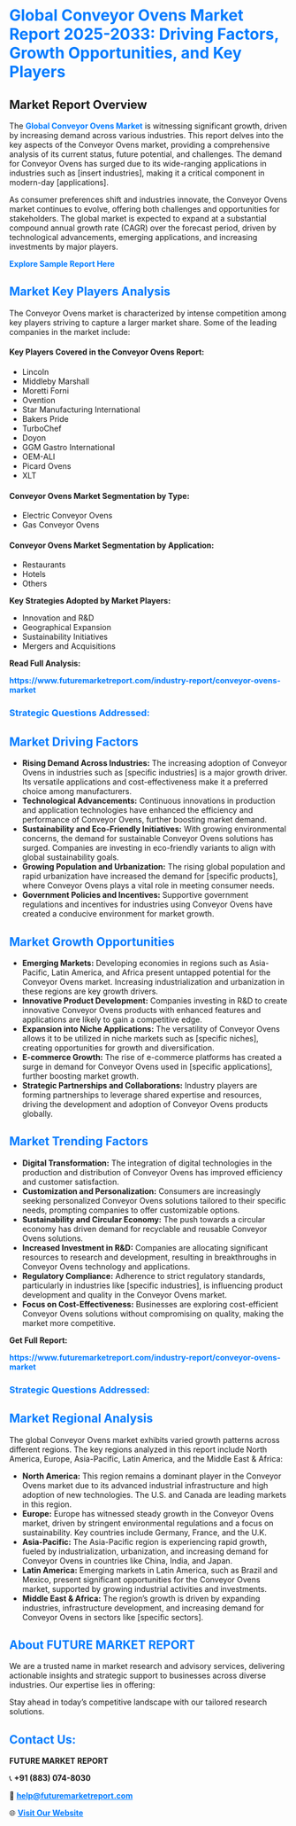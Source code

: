 <h1 style="color: #007BFF;">Global Conveyor Ovens Market Report 2025-2033: Driving Factors, Growth Opportunities, and Key Players</h1>

<section id="overview">
<h2>Market Report Overview</h2>
<p>The <a href="https://www.futuremarketreport.com/industry-report/conveyor-ovens-market" style="color: #007BFF; text-decoration: none;"><strong>Global Conveyor Ovens Market</strong></a> is witnessing significant growth, driven by increasing demand across various industries. This report delves into the key aspects of the Conveyor Ovens market, providing a comprehensive analysis of its current status, future potential, and challenges. The demand for Conveyor Ovens has surged due to its wide-ranging applications in industries such as [insert industries], making it a critical component in modern-day [applications].</p>
<p>As consumer preferences shift and industries innovate, the Conveyor Ovens market continues to evolve, offering both challenges and opportunities for stakeholders. The global market is expected to expand at a substantial compound annual growth rate (CAGR) over the forecast period, driven by technological advancements, emerging applications, and increasing investments by major players.</p>
</section>

<section id="overview">
<p><a href="https://www.futuremarketreport.com/request-sample/reportId=51224" style="color: #007BFF; text-decoration: none;"><strong>Explore Sample Report Here</strong></a></p>
</section>

<section id="key-players">
<h2 style="color: #007BFF;">Market Key Players Analysis</h2>
<p>The Conveyor Ovens market is characterized by intense competition among key players striving to capture a larger market share. Some of the leading companies in the market include:</p>
<h4>Key Players Covered in the Conveyor Ovens Report:</h4>
<ul><li>Lincoln</li><li>Middleby Marshall</li><li>Moretti Forni</li><li>Ovention</li><li>Star Manufacturing International</li><li>Bakers Pride</li><li>TurboChef</li><li>Doyon</li><li>GGM Gastro International</li><li>OEM-ALI</li><li>Picard Ovens</li><li>XLT</li></ul>
<h4>Conveyor Ovens Market Segmentation by Type:</h4>
<ul><li>Electric Conveyor Ovens</li><li>Gas Conveyor Ovens</li></ul>

<h4>Conveyor Ovens Market Segmentation by Application:</h4>
<ul><li>Restaurants</li><li>Hotels</li><li>Others</li></ul>
<p><strong>Key Strategies Adopted by Market Players:</strong></p>
<ul>
<li>Innovation and R&D</li>
<li>Geographical Expansion</li>
<li>Sustainability Initiatives</li>
<li>Mergers and Acquisitions</li>
</ul>
</section>

<section>
<p><strong>Read Full Analysis: </strong></p><a href="https://www.futuremarketreport.com/industry-report/conveyor-ovens-market" style="color: #007BFF; text-decoration: none;"><strong>https://www.futuremarketreport.com/industry-report/conveyor-ovens-market</strong></a>
<h3 style="color: #007BFF;">Strategic Questions Addressed:</h3>
</section>

<section id="driving-factors">
<h2 style="color: #007BFF;">Market Driving Factors</h2>
<ul>
<li><strong>Rising Demand Across Industries:</strong> The increasing adoption of Conveyor Ovens in industries such as [specific industries] is a major growth driver. Its versatile applications and cost-effectiveness make it a preferred choice among manufacturers.</li>
<li><strong>Technological Advancements:</strong> Continuous innovations in production and application technologies have enhanced the efficiency and performance of Conveyor Ovens, further boosting market demand.</li>
<li><strong>Sustainability and Eco-Friendly Initiatives:</strong> With growing environmental concerns, the demand for sustainable Conveyor Ovens solutions has surged. Companies are investing in eco-friendly variants to align with global sustainability goals.</li>
<li><strong>Growing Population and Urbanization:</strong> The rising global population and rapid urbanization have increased the demand for [specific products], where Conveyor Ovens plays a vital role in meeting consumer needs.</li>
<li><strong>Government Policies and Incentives:</strong> Supportive government regulations and incentives for industries using Conveyor Ovens have created a conducive environment for market growth.</li>
</ul>
</section>

<section id="growth-opportunities">
<h2 style="color: #007BFF;">Market Growth Opportunities</h2>
<ul>
<li><strong>Emerging Markets:</strong> Developing economies in regions such as Asia-Pacific, Latin America, and Africa present untapped potential for the Conveyor Ovens market. Increasing industrialization and urbanization in these regions are key growth drivers.</li>
<li><strong>Innovative Product Development:</strong> Companies investing in R&D to create innovative Conveyor Ovens products with enhanced features and applications are likely to gain a competitive edge.</li>
<li><strong>Expansion into Niche Applications:</strong> The versatility of Conveyor Ovens allows it to be utilized in niche markets such as [specific niches], creating opportunities for growth and diversification.</li>
<li><strong>E-commerce Growth:</strong> The rise of e-commerce platforms has created a surge in demand for Conveyor Ovens used in [specific applications], further boosting market growth.</li>
<li><strong>Strategic Partnerships and Collaborations:</strong> Industry players are forming partnerships to leverage shared expertise and resources, driving the development and adoption of Conveyor Ovens products globally.</li>
</ul>
</section>

<section id="trending-factors">
<h2 style="color: #007BFF;">Market Trending Factors</h2>
<ul>
<li><strong>Digital Transformation:</strong> The integration of digital technologies in the production and distribution of Conveyor Ovens has improved efficiency and customer satisfaction.</li>
<li><strong>Customization and Personalization:</strong> Consumers are increasingly seeking personalized Conveyor Ovens solutions tailored to their specific needs, prompting companies to offer customizable options.</li>
<li><strong>Sustainability and Circular Economy:</strong> The push towards a circular economy has driven demand for recyclable and reusable Conveyor Ovens solutions.</li>
<li><strong>Increased Investment in R&D:</strong> Companies are allocating significant resources to research and development, resulting in breakthroughs in Conveyor Ovens technology and applications.</li>
<li><strong>Regulatory Compliance:</strong> Adherence to strict regulatory standards, particularly in industries like [specific industries], is influencing product development and quality in the Conveyor Ovens market.</li>
<li><strong>Focus on Cost-Effectiveness:</strong> Businesses are exploring cost-efficient Conveyor Ovens solutions without compromising on quality, making the market more competitive.</li>
</ul>
</section>

<section>
<p><strong>Get Full Report: </strong></p><a href="https://www.futuremarketreport.com/industry-report/conveyor-ovens-market" style="color: #007BFF; text-decoration: none;"><strong>https://www.futuremarketreport.com/industry-report/conveyor-ovens-market</strong></a>
<h3 style="color: #007BFF;">Strategic Questions Addressed:</h3>
</section>


<section id="regional-analysis">
<h2 style="color: #007BFF;">Market Regional Analysis</h2>
<p>The global Conveyor Ovens market exhibits varied growth patterns across different regions. The key regions analyzed in this report include North America, Europe, Asia-Pacific, Latin America, and the Middle East & Africa:</p>
<ul>
<li><strong>North America:</strong> This region remains a dominant player in the Conveyor Ovens market due to its advanced industrial infrastructure and high adoption of new technologies. The U.S. and Canada are leading markets in this region.</li>
<li><strong>Europe:</strong> Europe has witnessed steady growth in the Conveyor Ovens market, driven by stringent environmental regulations and a focus on sustainability. Key countries include Germany, France, and the U.K.</li>
<li><strong>Asia-Pacific:</strong> The Asia-Pacific region is experiencing rapid growth, fueled by industrialization, urbanization, and increasing demand for Conveyor Ovens in countries like China, India, and Japan.</li>
<li><strong>Latin America:</strong> Emerging markets in Latin America, such as Brazil and Mexico, present significant opportunities for the Conveyor Ovens market, supported by growing industrial activities and investments.</li>
<li><strong>Middle East & Africa:</strong> The region’s growth is driven by expanding industries, infrastructure development, and increasing demand for Conveyor Ovens in sectors like [specific sectors].</li>
</ul>
</section>

<footer>
<h2 style="color: #007BFF;">About FUTURE MARKET REPORT</h2>
<p>We are a trusted name in market research and advisory services, delivering actionable insights and strategic support to businesses across diverse industries. Our expertise lies in offering:</p>

<p>Stay ahead in today’s competitive landscape with our tailored research solutions.</p>

<h2 style="color: #007BFF;">Contact Us:</h2>
<p><strong>FUTURE MARKET REPORT</strong></p>
<p>📞 <strong>+91 (883) 074-8030</strong></p>
<p>📧 <strong><a href="mailto:help@futuremarketreport.com" style="color: #007BFF;">help@futuremarketreport.com</a></strong></p>
<p>🌐 <strong><a href="https://www.futuremarketreport.com/" style="color: #007BFF;">Visit Our Website</a></strong></p>
</footer>